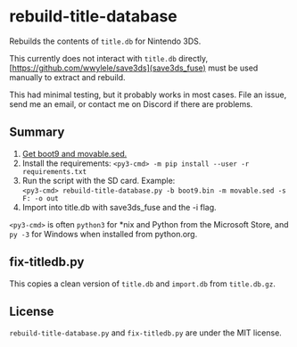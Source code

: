 # rebuild-title-database
Rebuilds the contents of `title.db` for Nintendo 3DS.

This currently does not interact with `title.db` directly, [https://github.com/wwylele/save3ds](save3ds_fuse) must be used manually to extract and rebuild.

This had minimal testing, but it probably works in most cases. File an issue, send me an email, or contact me on Discord if there are problems.

## Summary
1. [Get boot9 and movable.sed.](https://ihaveamac.github.io/dump.html)
2. Install the requirements: `<py3-cmd> -m pip install --user -r requirements.txt`
3. Run the script with the SD card. Example:  
`<py3-cmd> rebuild-title-database.py -b boot9.bin -m movable.sed -s F: -o out`
4. Import into title.db with save3ds_fuse and the -i flag.

`<py3-cmd>` is often `python3` for *nix and Python from the Microsoft Store, and `py -3` for Windows when installed from python.org.

## fix-titledb.py
This copies a clean version of `title.db` and `import.db` from `title.db.gz`.

## License
`rebuild-title-database.py` and `fix-titledb.py` are under the MIT license.
